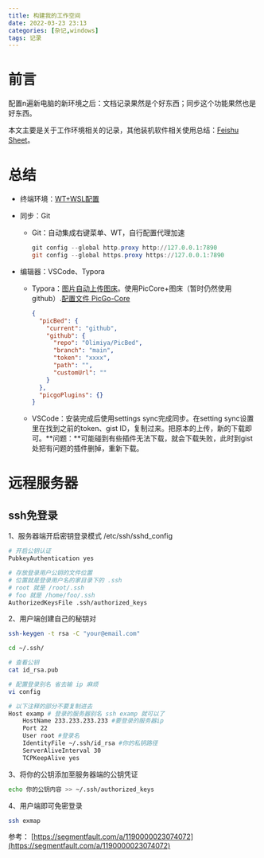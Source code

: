 ```yaml
---
title: 构建我的工作空间
date: 2022-03-23 23:13
categories: [杂记,windows]
tags: 记录
---
```

# 前言

配置n遍新电脑的新环境之后：文档记录果然是个好东西；同步这个功能果然也是好东西。

本文主要是关于工作环境相关的记录，其他装机软件相关使用总结：[Feishu Sheet](https://ttztmgzlpl.feishu.cn/sheets/shtcnjAYVmgGTEXnH3A8JJRRkUd)。

# 总结

- 终端环境：[WT+WSL配置](https://olimiya.github.io/posts/Windows-Terminal-+-WSL-+-Ubuntu-+-%E5%9B%BE%E5%BD%A2%E5%8C%96-%E6%80%BB%E7%BB%93/#windows-terminal)

- 同步：Git

  - Git：自动集成右键菜单、WT，自行配置代理加速

    ```powershell
    git config --global http.proxy http://127.0.0.1:7890
    git config --global https.proxy https://127.0.0.1:7890
    ```

- 编辑器：VSCode、Typora

  - Typora：[图片自动上传图床](https://support.typora.io/Upload-Image/#picgo-core-command-line-opensource)。使用PicCore+图床（暂时仍然使用github）.[配置文件  PicGo-Core](https://picgo.github.io/PicGo-Core-Doc/zh/guide/config.html#picbed-tcyun)

    ```json
    {
      "picBed": {
        "current": "github",
        "github": {
          "repo": "Olimiya/PicBed",
          "branch": "main",
          "token": "xxxx",
          "path": "",
          "customUrl": ""
        }
      },
      "picgoPlugins": {}
    }
    ```

  - VSCode：安装完成后使用settings sync完成同步。在setting sync设置里在找到之前的token、gist ID，复制过来。把原本的上传，新的下载即可。**问题：**可能碰到有些插件无法下载，就会下载失败，此时到gist处把有问题的插件删掉，重新下载。
  
    
  

# 远程服务器

## ssh免登录

1、服务器端开启密钥登录模式
/etc/ssh/sshd_config

```bash
# 开启公钥认证
PubkeyAuthentication yes

# 存放登录用户公钥的文件位置
# 位置就是登录用户名的家目录下的 .ssh
# root 就是 /root/.ssh
# foo 就是 /home/foo/.ssh
AuthorizedKeysFile .ssh/authorized_keys
```

2、用户端创建自己的秘钥对

```bash
ssh-keygen -t rsa -C "your@email.com"

cd ~/.ssh/

# 查看公钥
cat id_rsa.pub

# 配置登录别名 省去输 ip 麻烦
vi config

# 以下注释的部分不要复制进去
Host examp # 登录的服务器别名 ssh examp 就可以了
    HostName 233.233.233.233 #要登录的服务器ip
    Port 22
    User root #登录名
    IdentityFile ~/.ssh/id_rsa #你的私钥路径
    ServerAliveInterval 30
    TCPKeepAlive yes
```

3、将你的公钥添加至服务器端的公钥凭证

```bash
echo 你的公钥内容 >> ~/.ssh/authorized_keys
```

4、用户端即可免密登录

```bash
ssh exmap
```

参考：
[https://segmentfault.com/a/1190000023074072](https://segmentfault.com/a/1190000023074072)

